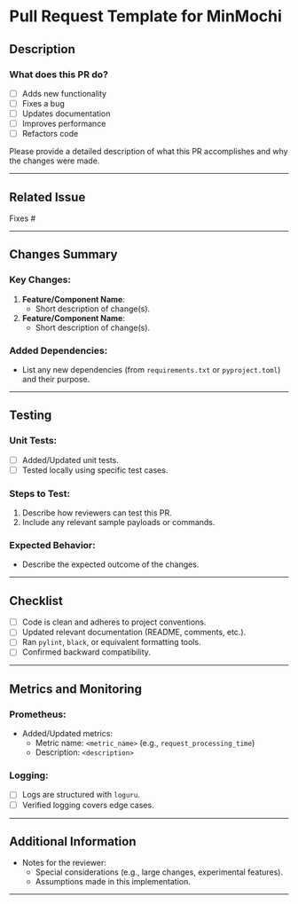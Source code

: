 # Pull Request Template for MinMochi

## Description

### What does this PR do?

- [ ] Adds new functionality
- [ ] Fixes a bug
- [ ] Updates documentation
- [ ] Improves performance
- [ ] Refactors code

Please provide a detailed description of what this PR accomplishes and why the changes were made.

---

## Related Issue

<!-- If applicable, link the issue this PR addresses -->
Fixes #<issue-number>

---

## Changes Summary

### Key Changes:
1. **Feature/Component Name**:
   - Short description of change(s).
2. **Feature/Component Name**:
   - Short description of change(s).

### Added Dependencies:
- List any new dependencies (from `requirements.txt` or `pyproject.toml`) and their purpose.

---

## Testing

### Unit Tests:
- [ ] Added/Updated unit tests.
- [ ] Tested locally using specific test cases.

### Steps to Test:
1. Describe how reviewers can test this PR.
2. Include any relevant sample payloads or commands.

### Expected Behavior:
- Describe the expected outcome of the changes.

---

## Checklist

- [ ] Code is clean and adheres to project conventions.
- [ ] Updated relevant documentation (README, comments, etc.).
- [ ] Ran `pylint`, `black`, or equivalent formatting tools.
- [ ] Confirmed backward compatibility.

---

## Metrics and Monitoring

### Prometheus:
- Added/Updated metrics:
  - Metric name: `<metric_name>` (e.g., `request_processing_time`)
  - Description: `<description>`

### Logging:
- [ ] Logs are structured with `loguru`.
- [ ] Verified logging covers edge cases.

---

## Additional Information

- Notes for the reviewer:
  - Special considerations (e.g., large changes, experimental features).
  - Assumptions made in this implementation.

---
